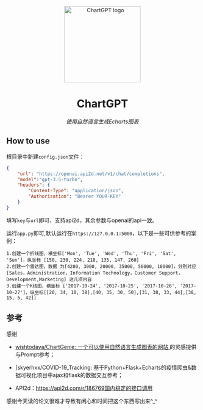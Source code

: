 

<p align="center">
    <img src="https://s2.loli.net/2023/05/10/LDUpFzo7VJiOshd.png" alt="ChartGPT logo" width=200 height=200 />
</p>
<h1 align="center">ChartGPT</h1>
<p align="center">
    <em>使用自然语言生成Echarts图表</em>
</p>

## How to use

根目录中新建`config.json`文件：

```json
{
    "url": "https://openai.api2d.net/v1/chat/completions",
    "model":"gpt-3.5-turbo",
    "headers": {
        "Content-Type": "application/json",
        "Authorization": "Bearer YOUR-KEY"
    }
}
```

填写`key`与`url`即可，支持api2d，其余参数与openai的api一致。

运行`app.py`即可,默认运行在`https://127.0.0.1:5000`，以下是一些可供参考的案例：

```
1.创建一个折线图，横坐标['Mon', 'Tue', 'Wed', 'Thu', 'Fri', 'Sat', 'Sun']，纵坐标 [150, 230, 224, 218, 135, 147, 260] 
2.创建一个雷达图，数据 为[4200, 3000, 20000, 35000, 50000, 18000]，分别对应[Sales，Administration，Information Technology，Customer Support，Development,Marketing] 这几项内容
3.创建一个K线图，横坐标 ['2017-10-24', '2017-10-25', '2017-10-26', '2017-10-27']，纵坐标[[20, 34, 10, 38],[40, 35, 30, 50],[31, 38, 33, 44],[38, 15, 5, 42]]
```

## 参考

感谢

* [wishtodaya/ChartGenie: 一个可以使用自然语言生成图表的网站 ](https://github.com/wishtodaya/ChartGenie)的灵感提供与Prompt参考；

* [skyerhxx/COVID-19_Tracking: 基于Python+Flask+Echarts的疫情爬虫&数据可视化项目中ajax和flask的数据交互参考；

* API2d：https://api2d.com/r/186769国内稳定的接口调用

感谢今天读的论文很难才导致有闲心和时间把这个东西写出来^_^

## 
